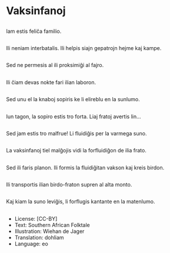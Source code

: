 # Vaksinfanoj

##
Iam estis feliĉa familio.

##
Ili neniam interbatalis. Ili helpis siajn gepatrojn hejme kaj kampe.

##
Sed ne permesis al ili proksimiĝi al fajro.

##
Ili ĉiam devas nokte fari ilian laboron.

##
Sed unu el la knaboj sopiris ke li elireblu en la sunlumo.

##
Iun tagon, la sopiro estis tro forta. Liaj fratoj avertis lin...

##
Sed jam estis tro malfrue! Li fluidiĝis per la varmega suno.

##
La vaksinfanoj tiel malĝojis vidi la forfluidiĝon de ilia frato.

##
Sed ili faris planon. Ili formis la fluidiĝitan vakson kaj kreis birdon.

##
Ili transportis ilian birdo-fraton supren al alta monto.

##
Kaj kiam la suno leviĝis, li forflugis kantante en la matenlumo.

##
* License: [CC-BY]
* Text: Southern African Folktale
* Illustration: Wiehan de Jager
* Translation: dohliam
* Language: eo
